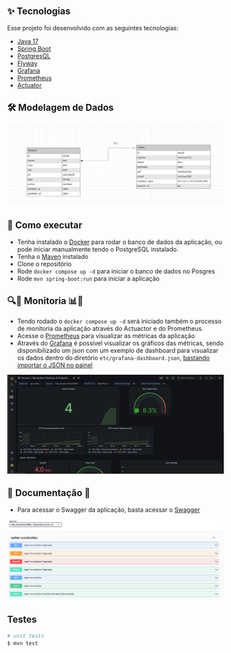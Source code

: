 ## ✨ Tecnologias

Esse projeto foi desenvolvido com as seguintes tecnologias:

- [Java 17](https://www.oracle.com/java/technologies/javase/jdk17-archive-downloads.html)
- [Spring Boot](https://start.spring.io/)
- [PostgresQL](https://www.postgresql.org/)
- [Flyway](https://flywaydb.org/)
- [Grafana](https://grafana.com/)
- [Prometheus](https://prometheus.io/)
- [Actuator](https://spring.io/guides/gs/actuator-service/)


## 🛠 Modelagem de Dados 

![image](./etc/diagrama.png)


## 🚀 Como executar

- Tenha instalado o [Docker](https://www.docker.com/) para rodar o banco de dados da aplicação, ou pode iniciar manualmente tendo o PostgreSQL instalado.
- Tenha o [Maven](https://dicasdejava.com.br/como-instalar-o-maven-no-windows/) instalado
- Clone o repositório
- Rode `docker compose up -d` para iniciar o banco de dados no Posgres
- Rode `mvn spring-boot:run` para iniciar a aplicação

## 🔍📐 Monitoria 📊🧐

- Tendo rodado o `docker compose up -d` será iniciado também o processo de monitoria da aplicação através do Actuactor e do Prometheus.
- Acesse o [Prometheus](http://localhost:9090/) para visualizar as métricas da aplicação
- Através do [Grafana](http://localhost:3000/) é possível visualizar os gráficos das métricas, sendo disponibilizado um json com um exemplo de dashboard para visualizar os dados dentro do diretório `etc/grafana-dashboard.json`, [bastando importar o JSON no painel](http://localhost:3000/dashboard/import)

![image](./etc/grafana.png)

## 📝 Documentação 📝

- Para acessar o Swagger da aplicação, basta acessar o [Swagger](http://localhost:8080/swagger-ui.html)

![image](./etc/swagger.png)

## Testes

```bash
# unit tests
$ mvn test
```